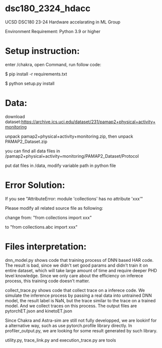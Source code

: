 # dsc180_2324_hdacc
UCSD DSC180 23-24 Hardware accelarating in ML Group


Environment Requirement: Python 3.9 or higher

# Setup instruction:
enter /chakra, open Command, run follow code:

$ pip install -r requirements.txt

$ python setup.py install

# Data:

download dataset:https://archive.ics.uci.edu/dataset/231/pamap2+physical+activity+monitoring

unpack pamap2+physical+activity+monitoring.zip, then unpack PAMAP2_Dataset.zip

you can find all data files in /pamap2+physical+activity+monitoring/PAMAP2_Dataset/Protocol

put dat files in /data, modify variable path in python file


# Error Solution:

If you see "AttributeError: module 'collections' has no attribute 'xxx'"

Please modify all related source file as following:

change from: "from collections import xxx"

to           "from collections.abc import xxx"

# Files interpretation:

dnn_model.py shows code that training process of DNN based HAR code. The result is bad, since we didn't set good params and didn't train it on entire dataset, which will take large amount of time and require deeper PHD level knowledge. Since we only care about the efficiency on inferece process, this training code doesn't matter.

collect_trace.py shows code that collect trace on a inferece code. We simulate the inference process by passing a real data into untrained DNN model, the result label is NaN, but the trace similar to the trace on a trained model. And we collect traces on this process. The output files are pytorchET.json and kinetoET.json

Since Chakra and Astra-sim are still not fully developped, we are lookinf for a alternative way, such as use pytorch.profile library directly. In profiler_output.py, we are looking for some result generated by such library.

utility.py, trace_link.py and execution_trace.py are tools


